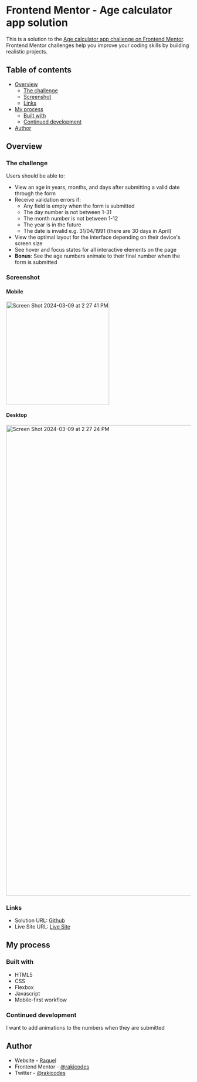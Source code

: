 # Frontend Mentor - Age calculator app solution

This is a solution to the [Age calculator app challenge on Frontend Mentor](https://www.frontendmentor.io/challenges/age-calculator-app-dF9DFFpj-Q). Frontend Mentor challenges help you improve your coding skills by building realistic projects. 

## Table of contents

- [Overview](#overview)
  - [The challenge](#the-challenge)
  - [Screenshot](#screenshot)
  - [Links](#links)
- [My process](#my-process)
  - [Built with](#built-with)
  - [Continued development](#continued-development)
- [Author](#author)


## Overview

### The challenge

Users should be able to:

- View an age in years, months, and days after submitting a valid date through the form
- Receive validation errors if:
  - Any field is empty when the form is submitted
  - The day number is not between 1-31
  - The month number is not between 1-12
  - The year is in the future
  - The date is invalid e.g. 31/04/1991 (there are 30 days in April)
- View the optimal layout for the interface depending on their device's screen size
- See hover and focus states for all interactive elements on the page
- **Bonus**: See the age numbers animate to their final number when the form is submitted

### Screenshot

#### Mobile
<img width="281" alt="Screen Shot 2024-03-09 at 2 27 41 PM" src="https://github.com/rakicodes/frontendmentor/assets/101219940/09f1aba8-fd4f-438c-8e79-8c2fe1a4e32f">

#### Desktop
<img width="1280" alt="Screen Shot 2024-03-09 at 2 27 24 PM" src="https://github.com/rakicodes/frontendmentor/assets/101219940/390d6230-fbfd-4608-a5b5-7510590613c1">


### Links

- Solution URL: [Github](https://github.com/rakicodes/frontendmentor/tree/main/agecalculator)
- Live Site URL: [Live Site](https://frontendmentorchallenges-rakicodes.netlify.app/agecalculator/)
## My process

### Built with

- HTML5
- CSS 
- Flexbox
- Javascript
- Mobile-first workflow

### Continued development

I want to add animations to the numbers when they are submitted


## Author

- Website - [Raquel](https://raquelgo.netlify.app/)
- Frontend Mentor - [@rakicodes](https://www.frontendmentor.io/profile/rakicodes)
- Twitter - [@rakicodes](https://www.twitter.com/rakicodes)
